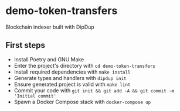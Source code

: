 # demo-token-transfers

Blockchain indexer built with DipDup

## First steps

* Install Poetry and GNU Make
* Enter the project's directory with `cd demo-token-transfers`
* Install required dependencies with `make install`
* Generate types and handlers with `dipdup init`
* Ensure generated project is valid with `make lint`
* Commit your code with `git init && git add -A && git commit -m 'Initial commit'` 
* Spawn a Docker Compose stack with `docker-compose up`